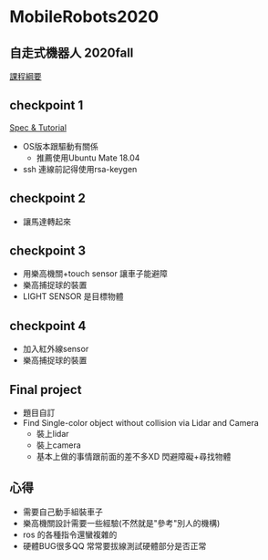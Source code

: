 # MobileRobots2020
## 自走式機器人 2020fall
[課程綱要](https://timetable.nctu.edu.tw/?r=main/crsoutline&Acy=109&Sem=1&CrsNo=5059&lang=zh-tw)

## checkpoint 1
[Spec & Tutorial](https://drive.google.com/file/d/1cs7_LlzyWR3QMo9byrQw7gVVtEdcQ8OZ/view?usp=sharing)

- OS版本跟驅動有關係
    - 推薦使用Ubuntu Mate 18.04
- ssh 連線前記得使用rsa-keygen

## checkpoint 2
- 讓馬達轉起來

## checkpoint 3
- 用樂高機關+touch sensor 讓車子能避障
- 樂高捕捉球的裝置
- LIGHT SENSOR 是目標物體


## checkpoint 4
- 加入紅外線sensor
- 樂高捕捉球的裝置

## Final project
- 題目自訂
- Find Single-color object without collision via Lidar   and Camera
	- 裝上lidar
	- 裝上camera
	- 基本上做的事情跟前面的差不多XD 閃避障礙+尋找物體


## 心得
- 需要自己動手組裝車子
- 樂高機關設計需要一些經驗(不然就是"參考"別人的機構)
- ros 的各種指令還蠻複雜的
- 硬體BUG很多QQ 常常要拔線測試硬體部分是否正常


	

